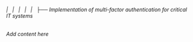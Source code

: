 ###### |   |   |   |   |   ├── Implementation of multi-factor authentication for critical IT systems

*Add content here*